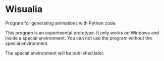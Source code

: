 # Wisualia

Program for generating animations with Python code.

This program is an experimental prototype. It only works on Windows and inside a special environment. You can not use the program without the special environment.

The special environment will be published later.
